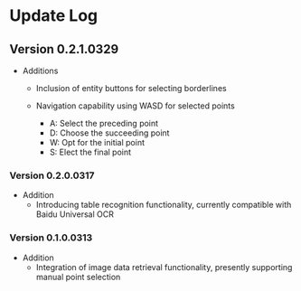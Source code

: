 # Update Log

## Version 0.2.1.0329

* Additions

  * Inclusion of entity buttons for selecting borderlines

  * Navigation capability using WASD for selected points

    * A: Select the preceding point
    * D: Choose the succeeding point
    * W: Opt for the initial point
    * S: Elect the final point

### Version 0.2.0.0317

* Addition
  * Introducing table recognition functionality, currently compatible with Baidu Universal OCR

### Version 0.1.0.0313

* Addition
  * Integration of image data retrieval functionality, presently supporting manual point selection